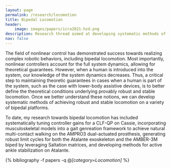 ```yaml
---
layout: page
permalink: /research/locomotion
title: Bipedal Locomotion
header:
    image: images/papers/icra2021-hzd.png
description: Research thread aimed at developing systematic methods of achieving complex robotic behaviors, including stable and robust bipedal locomotion, by leveraging tools from nonlinear control theory.
nav: false
---
```


The field of nonlinear control has demonstrated success towards realizing complex robotic behaviors, including bipedal locomotion. Most importantly, nonlinear controllers account for the full system dynamics, allowing for theoretical guarantees. However, when a human is introduced into the system, our knowledge of the system dynamics decreases. Thus, a critical step to maintaining theoretic guarantees in cases when a human is part of the system, such as the case with lower-body assistive devices, is to better define the theoretical conditions underlying provably robust and stable locomotion. Once we better understand these notions, we can develop systematic methods of achieving robust and stable locomotion on a variety of bipedal platforms. 

To date, my research towards bipedal locomotion has included systematically tuning controller gains for a CLF-QP on Cassie, incorporating musculoskeletal models into a gait genreation framework to achieve natural multi-contact walking on the AMPRO3 dual-actuated prosthesis, generating robust limit cycles for both the Atalante exoskeleton and the AMBER-3M biped by leveraging Saltation matrices, and developing methods for active ankle stabilization on Atalante. 

<div class="publications">

{% bibliography -f papers -q @*[category=Locomotion]* %}

</div>